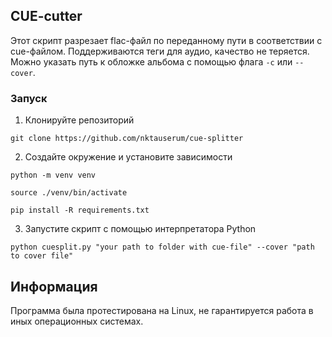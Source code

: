 ## CUE-cutter

Этот скрипт разрезает flac-файл по переданному пути в соответствии с cue-файлом. Поддерживаются теги для аудио, качество не теряется. Можно указать путь к обложке альбома с помощью флага `-c` или `--cover`.

### Запуск
1. Клонируйте репозиторий
``` shell
git clone https://github.com/nktauserum/cue-splitter
```
2. Создайте окружение и установите зависимости
``` shell
python -m venv venv

source ./venv/bin/activate

pip install -R requirements.txt
```
3. Запустите скрипт с помощью интерпретатора Python
``` shell
python cuesplit.py "your path to folder with cue-file" --cover "path to cover file"
```

## Информация

Программа была протестирована на Linux, не гарантируется работа в иных операционных системах.